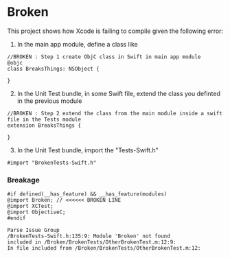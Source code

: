 # Broken

This project shows how Xcode is failing to compile given the following error:

1) In the main app module, define a class like
```
//BROKEN : Step 1 create ObjC class in Swift in main app module
@objc
class BreaksThings: NSObject {

}
```

2) In the Unit Test bundle, in some Swift file, extend the class you definted in the previous module
```
//BROKEN : Step 2 extend the class from the main module inside a swift file in the Tests module
extension BreaksThings {
    
}
```

3) In the Unit Test bundle, import the "<Project>Tests-Swift.h"
```
#import "BrokenTests-Swift.h"
```

### Breakage

```
#if defined(__has_feature) && __has_feature(modules)
@import Broken; // <<<<<< BROKEN LINE
@import XCTest;
@import ObjectiveC;
#endif
```


```
Parse Issue Group
/BrokenTests-Swift.h:135:9: Module 'Broken' not found
included in /Broken/BrokenTests/OtherBrokenTest.m:12:9: 
In file included from /Broken/BrokenTests/OtherBrokenTest.m:12:
```
